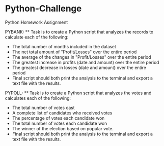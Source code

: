 # Python-Challenge
Python Homework Assignment

PYBANK: 
** Task is to create a Python script that analyzes the records to calculate each of the following:
* The total number of months included in the dataset
* The net total amount of "Profit/Losses" over the entire period
* The average of the changes in "Profit/Losses" over the entire period
* The greatest increase in profits (date and amount) over the entire period
* The greatest decrease in losses (date and amount) over the entire period
* Final script should both print the analysis to the terminal and export a text file with the results.


PYPOLL: 
** Task is to create a Python script that analyzes the votes and calculates each of the following:
* The total number of votes cast
* A complete list of candidates who received votes
* The percentage of votes each candidate won
* The total number of votes each candidate won
* The winner of the election based on popular vote.
* Final script should both print the analysis to the terminal and export a text file with the results.
